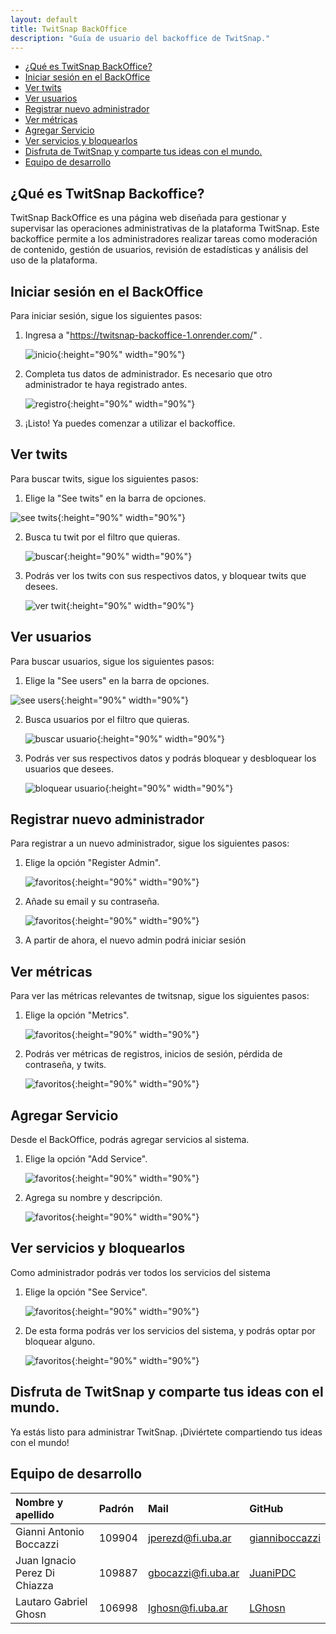 ```yaml
---
layout: default
title: TwitSnap BackOffice
description: "Guía de usuario del backoffice de TwitSnap."
---
```



- [¿Qué es TwitSnap BackOffice?](#qué-es-twitsnap-backoffice)
- [Iniciar sesión en el BackOffice](#iniciar-sesión-en-el-backoffice)
- [Ver twits](#ver-twits)
- [Ver usuarios](#ver-usuarios)
- [Registrar nuevo administrador](#registrar-nuevo-administrador)
- [Ver métricas](#ver-métricas)
- [Agregar Servicio](#agregar-servicio)
- [Ver servicios y bloquearlos](#ver-servicios-y-bloquearlos)
- [Disfruta de TwitSnap y comparte tus ideas con el mundo.](#disfruta-de-twitsnap-y-comparte-tus-ideas-con-el-mundo)
- [Equipo de desarrollo](#equipo-de-desarrollo)

## ¿Qué es TwitSnap Backoffice?

TwitSnap BackOffice es una página web diseñada para gestionar y supervisar las operaciones administrativas de la plataforma TwitSnap. Este backoffice permite a los administradores realizar tareas como moderación de contenido, gestión de usuarios, revisión de estadísticas y análisis del uso de la plataforma.


## Iniciar sesión en el BackOffice

Para iniciar sesión, sigue los siguientes pasos:
1. Ingresa a "https://twitsnap-backoffice-1.onrender.com/" .

   ![inicio](img/backoffice-1.png){:height="90%" width="90%"}

2. Completa tus datos de administrador. Es necesario que otro administrador te haya registrado antes. 

   ![registro](img/backoffice-2.png){:height="90%" width="90%"}

3. ¡Listo! Ya puedes comenzar a utilizar el backoffice.

## Ver twits

Para buscar twits, sigue los siguientes pasos:
1. Elige la "See twits" en la barra de opciones.

![see twits](img/backoffice-3.png){:height="90%" width="90%"}

2. Busca tu twit por el filtro que quieras.
   
   ![buscar](img/backoffice-4.png){:height="90%" width="90%"}

3. Podrás ver los twits con sus respectivos datos, y bloquear twits que desees.

   ![ver twit](img/backoffice-5.png){:height="90%" width="90%"}


## Ver usuarios

Para buscar usuarios, sigue los siguientes pasos:
1. Elige la "See users" en la barra de opciones.

![see users](img/backoffice-6.png){:height="90%" width="90%"}

2. Busca usuarios por el filtro que quieras.
   
   ![buscar usuario](img/backoffice-7.png){:height="90%" width="90%"}

3. Podrás ver sus respectivos datos y podrás bloquear y desbloquear los usuarios que desees.

   ![bloquear usuario](img/backoffice-8.png){:height="90%" width="90%"}


## Registrar nuevo administrador

Para registrar a un nuevo administrador, sigue los siguientes pasos:
1. Elige la opción "Register Admin".

   ![favoritos](img/backoffice-9.png){:height="90%" width="90%"}


2. Añade su email y su contraseña.
   
   ![favoritos](img/backoffice-19.png){:height="90%" width="90%"}

3. A partir de ahora, el nuevo admin podrá iniciar sesión

## Ver métricas

Para ver las métricas relevantes de twitsnap, sigue los siguientes pasos:
1. Elige la opción "Metrics".

   ![favoritos](img/backoffice-11.png){:height="90%" width="90%"}


2. Podrás ver métricas de registros, inicios de sesión, pérdida de contraseña, y twits.
   
   ![favoritos](img/backoffice-12.png){:height="90%" width="90%"}


## Agregar Servicio

Desde el BackOffice, podrás agregar servicios al sistema.

1. Elige la opción "Add Service".

   ![favoritos](img/backoffice-13.png){:height="90%" width="90%"}


2. Agrega su nombre y descripción.
   
   ![favoritos](img/backoffice-14.png){:height="90%" width="90%"}


## Ver servicios y bloquearlos

Como administrador podrás ver todos los servicios del sistema

1. Elige la opción "See Service".

   ![favoritos](img/backoffice-15.png){:height="90%" width="90%"}


2. De esta forma podrás ver los servicios del sistema, y podrás optar por bloquear alguno.
   
   ![favoritos](img/backoffice-16.png){:height="90%" width="90%"}



## Disfruta de TwitSnap y comparte tus ideas con el mundo.

Ya estás listo para administrar TwitSnap. ¡Diviértete compartiendo tus ideas con el mundo!

## Equipo de desarrollo

| Nombre y apellido | Padrón | Mail | GitHub |
|:-------------------|:--------|:------|:--------|
| Gianni Antonio Boccazzi | 109904 | jperezd@fi.uba.ar | [gianniboccazzi](https://github.com/gianniboccazzi) |
| Juan Ignacio Perez Di Chiazza | 109887 | gbocazzi@fi.uba.ar | [JuaniPDC](https://github.com/Juani-tech) |
| Lautaro Gabriel Ghosn | 106998 | lghosn@fi.uba.ar | [LGhosn](https://github.com/LGhosn) |